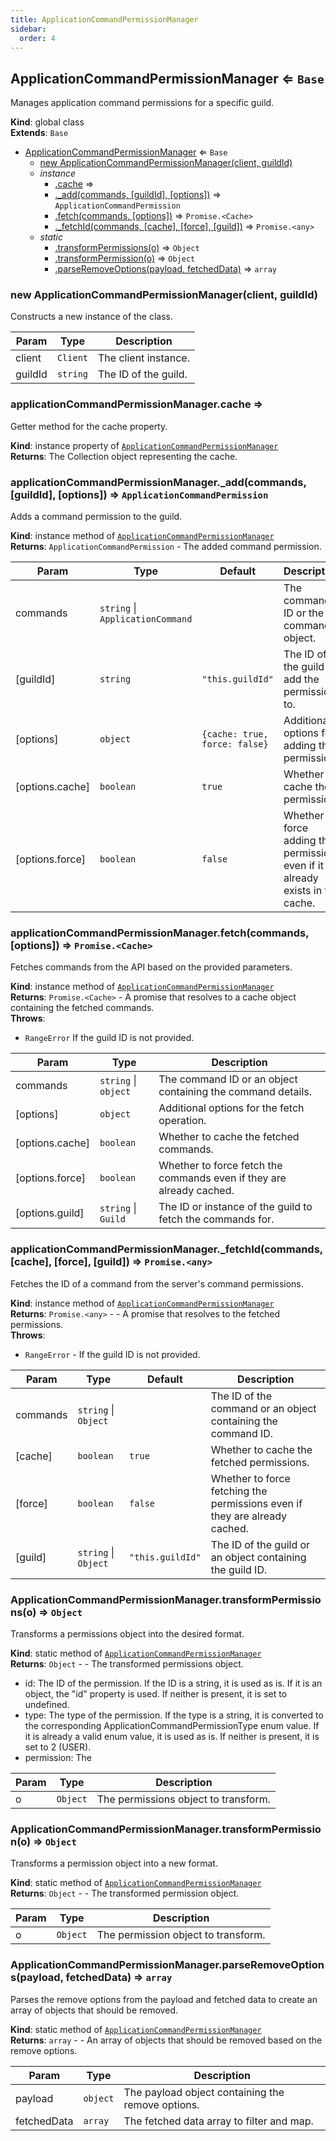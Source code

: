 ```yaml
---
title: ApplicationCommandPermissionManager
sidebar:
  order: 4
---
```




## ApplicationCommandPermissionManager ⇐ <code>Base</code>
Manages application command permissions for a specific guild.

**Kind**: global class  
**Extends**: <code>Base</code>  

* [ApplicationCommandPermissionManager](#ApplicationCommandPermissionManager) ⇐ <code>Base</code>
    * [new ApplicationCommandPermissionManager(client, guildId)](#new_ApplicationCommandPermissionManager_new)
    * _instance_
        * [.cache](#ApplicationCommandPermissionManager+cache) ⇒
        * [._add(commands, [guildId], [options])](#ApplicationCommandPermissionManager+_add) ⇒ <code>ApplicationCommandPermission</code>
        * [.fetch(commands, [options])](#ApplicationCommandPermissionManager+fetch) ⇒ <code>Promise.&lt;Cache&gt;</code>
        * [._fetchId(commands, [cache], [force], [guild])](#ApplicationCommandPermissionManager+_fetchId) ⇒ <code>Promise.&lt;any&gt;</code>
    * _static_
        * [.transformPermissions(o)](#ApplicationCommandPermissionManager.transformPermissions) ⇒ <code>Object</code>
        * [.transformPermission(o)](#ApplicationCommandPermissionManager.transformPermission) ⇒ <code>Object</code>
        * [.parseRemoveOptions(payload, fetchedData)](#ApplicationCommandPermissionManager.parseRemoveOptions) ⇒ <code>array</code>

<a name="new_ApplicationCommandPermissionManager_new"></a>

### new ApplicationCommandPermissionManager(client, guildId)
Constructs a new instance of the class.


| Param | Type | Description |
| --- | --- | --- |
| client | <code>Client</code> | The client instance. |
| guildId | <code>string</code> | The ID of the guild. |

<a name="ApplicationCommandPermissionManager+cache"></a>

### applicationCommandPermissionManager.cache ⇒
Getter method for the cache property.

**Kind**: instance property of [<code>ApplicationCommandPermissionManager</code>](#ApplicationCommandPermissionManager)  
**Returns**: The Collection object representing the cache.  
<a name="ApplicationCommandPermissionManager+_add"></a>

### applicationCommandPermissionManager.\_add(commands, [guildId], [options]) ⇒ <code>ApplicationCommandPermission</code>
Adds a command permission to the guild.

**Kind**: instance method of [<code>ApplicationCommandPermissionManager</code>](#ApplicationCommandPermissionManager)  
**Returns**: <code>ApplicationCommandPermission</code> - The added command permission.  

| Param | Type | Default | Description |
| --- | --- | --- | --- |
| commands | <code>string</code> \| <code>ApplicationCommand</code> |  | The command ID or the command object. |
| [guildId] | <code>string</code> | <code>&quot;this.guildId&quot;</code> | The ID of the guild to add the permission to. |
| [options] | <code>object</code> | <code>{cache: true, force: false}</code> | Additional options for adding the permission. |
| [options.cache] | <code>boolean</code> | <code>true</code> | Whether to cache the permission. |
| [options.force] | <code>boolean</code> | <code>false</code> | Whether to force adding the permission even if it already exists in the cache. |

<a name="ApplicationCommandPermissionManager+fetch"></a>

### applicationCommandPermissionManager.fetch(commands, [options]) ⇒ <code>Promise.&lt;Cache&gt;</code>
Fetches commands from the API based on the provided parameters.

**Kind**: instance method of [<code>ApplicationCommandPermissionManager</code>](#ApplicationCommandPermissionManager)  
**Returns**: <code>Promise.&lt;Cache&gt;</code> - A promise that resolves to a cache object containing the fetched commands.  
**Throws**:

- <code>RangeError</code> If the guild ID is not provided.


| Param | Type | Description |
| --- | --- | --- |
| commands | <code>string</code> \| <code>object</code> | The command ID or an object containing the command details. |
| [options] | <code>object</code> | Additional options for the fetch operation. |
| [options.cache] | <code>boolean</code> | Whether to cache the fetched commands. |
| [options.force] | <code>boolean</code> | Whether to force fetch the commands even if they are already cached. |
| [options.guild] | <code>string</code> \| <code>Guild</code> | The ID or instance of the guild to fetch the commands for. |

<a name="ApplicationCommandPermissionManager+_fetchId"></a>

### applicationCommandPermissionManager.\_fetchId(commands, [cache], [force], [guild]) ⇒ <code>Promise.&lt;any&gt;</code>
Fetches the ID of a command from the server's command permissions.

**Kind**: instance method of [<code>ApplicationCommandPermissionManager</code>](#ApplicationCommandPermissionManager)  
**Returns**: <code>Promise.&lt;any&gt;</code> - - A promise that resolves to the fetched permissions.  
**Throws**:

- <code>RangeError</code> - If the guild ID is not provided.


| Param | Type | Default | Description |
| --- | --- | --- | --- |
| commands | <code>string</code> \| <code>Object</code> |  | The ID of the command or an object containing the command ID. |
| [cache] | <code>boolean</code> | <code>true</code> | Whether to cache the fetched permissions. |
| [force] | <code>boolean</code> | <code>false</code> | Whether to force fetching the permissions even if they are already cached. |
| [guild] | <code>string</code> \| <code>Object</code> | <code>&quot;this.guildId&quot;</code> | The ID of the guild or an object containing the guild ID. |

<a name="ApplicationCommandPermissionManager.transformPermissions"></a>

### ApplicationCommandPermissionManager.transformPermissions(o) ⇒ <code>Object</code>
Transforms a permissions object into the desired format.

**Kind**: static method of [<code>ApplicationCommandPermissionManager</code>](#ApplicationCommandPermissionManager)  
**Returns**: <code>Object</code> - - The transformed permissions object.- id: The ID of the permission. If the ID is a string, it is used as is. If it is an object, the "id" property is used. If neither is present, it is set to undefined.- type: The type of the permission. If the type is a string, it is converted to the corresponding ApplicationCommandPermissionType enum value. If it is already a valid enum value, it is used as is. If neither is present, it is set to 2 (USER).- permission: The  

| Param | Type | Description |
| --- | --- | --- |
| o | <code>Object</code> | The permissions object to transform. |

<a name="ApplicationCommandPermissionManager.transformPermission"></a>

### ApplicationCommandPermissionManager.transformPermission(o) ⇒ <code>Object</code>
Transforms a permission object into a new format.

**Kind**: static method of [<code>ApplicationCommandPermissionManager</code>](#ApplicationCommandPermissionManager)  
**Returns**: <code>Object</code> - - The transformed permission object.  

| Param | Type | Description |
| --- | --- | --- |
| o | <code>Object</code> | The permission object to transform. |

<a name="ApplicationCommandPermissionManager.parseRemoveOptions"></a>

### ApplicationCommandPermissionManager.parseRemoveOptions(payload, fetchedData) ⇒ <code>array</code>
Parses the remove options from the payload and fetched data to create an array of objectsthat should be removed.

**Kind**: static method of [<code>ApplicationCommandPermissionManager</code>](#ApplicationCommandPermissionManager)  
**Returns**: <code>array</code> - - An array of objects that should be removed based on the remove options.  

| Param | Type | Description |
| --- | --- | --- |
| payload | <code>object</code> | The payload object containing the remove options. |
| fetchedData | <code>array</code> | The fetched data array to filter and map. |

